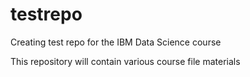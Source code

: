 # testrepo
Creating test repo for the IBM Data Science course


This repository will contain various course file materials 
